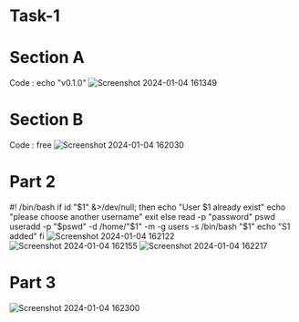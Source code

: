 # Task-1
# Section A
Code : 
echo "v0.1.0"
![Screenshot 2024-01-04 161349](https://github.com/Rushikesh707/Task-1/assets/128886800/f7034aab-acc9-4ee0-92d8-1da86a4a6366)
# Section B
Code : free
![Screenshot 2024-01-04 162030](https://github.com/Rushikesh707/Task-1/assets/128886800/4e061c5d-03cc-4431-928a-d0655f5a6aa9)
# Part 2
#! /bin/bash
if id "$1" &>/dev/null;
      then
          echo "User $1 already exist"
          echo "please choose another username"
          exit
else
          read -p "password" pswd
          useradd -p "$pswd" -d /home/"$1" -m -g users -s /bin/bash "$1"
          echo "S1 added"
          fi
![Screenshot 2024-01-04 162122](https://github.com/Rushikesh707/Task-1/assets/128886800/c3ba03c4-a879-4d46-b96f-c32a415b5d24)
![Screenshot 2024-01-04 162155](https://github.com/Rushikesh707/Task-1/assets/128886800/989874e1-8d24-484c-9076-e1f73fc3492f)
![Screenshot 2024-01-04 162217](https://github.com/Rushikesh707/Task-1/assets/128886800/8df473bf-eb67-4ab5-8260-9a2363fb2c5f)
# Part 3
![Screenshot 2024-01-04 162300](https://github.com/Rushikesh707/Task-1/assets/128886800/2c82f206-1c49-44b0-969e-9309c6f692ff)
